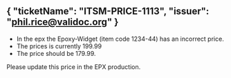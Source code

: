 {
  "ticketName": "ITSM-PRICE-1113",
  "issuer": "phil.rice@validoc.org"
}
---
* In the epx the Epoxy-Widget  (item code 1234-44) has an incorrect price.
* The prices is currently 199.99
* The price should be 179.99.

Please update this price in the EPX production.